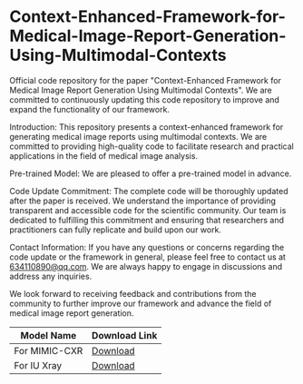 # Context-Enhanced-Framework-for-Medical-Image-Report-Generation-Using-Multimodal-Contexts

Official code repository for the paper "Context-Enhanced Framework for Medical Image Report Generation Using Multimodal Contexts". We are committed to continuously updating this code repository to improve and expand the functionality of our framework.

Introduction: This repository presents a context-enhanced framework for generating medical image reports using multimodal contexts. We are committed to providing high-quality code to facilitate research and practical applications in the field of medical image analysis.

Pre-trained Model: We are pleased to offer a pre-trained model in advance. 

Code Update Commitment: The complete code will be thoroughly updated after the paper is received. We understand the importance of providing transparent and accessible code for the scientific community. Our team is dedicated to fulfilling this commitment and ensuring that researchers and practitioners can fully replicate and build upon our work.

Contact Information: If you have any questions or concerns regarding the code update or the framework in general, please feel free to contact us at 634110890@qq.com. We are always happy to engage in discussions and address any inquiries.

We look forward to receiving feedback and contributions from the community to further improve our framework and advance the field of medical image report generation.


| Model Name | Download Link |
| ---- | ---- |
| For MIMIC-CXR | [Download](https://pan.baidu.com/s/15Ko2ERIW3Z1zNoUwFj4ywQ?pwd=k8Rp) |
| For IU Xray | [Download](https://pan.baidu.com/s/1rTQCCZAdptlnvH-LIj6bhQ?pwd=WkD3) |
